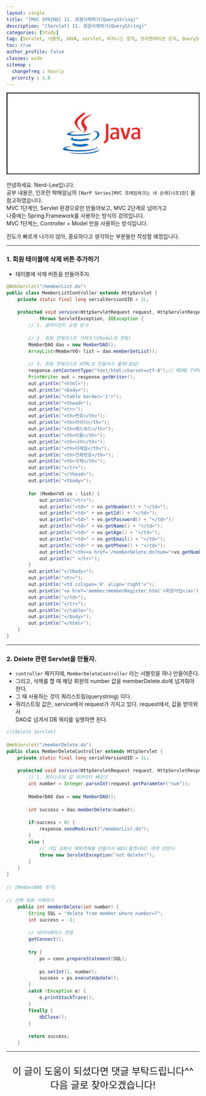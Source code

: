 ```yaml
---
layout: single
title: "[MVC SPRING] 11. 회원삭제하기(QueryString)"
description: "[Servlet] 11. 회원삭제하기(QueryString)"
categories: [Study]
tag: [Servlet, 서블릿, JAVA, servlet, 비지니스 로직, 프리젠테이션 로직, QueryString, 회원삭제하기]
toc: true
author_profile: false
classes: wide
sitemap :
  changefreq : hourly
  priority : 1.0
---
```


![](/assets/img/etc/java.jpg)

안녕하세요. Nerd-Lee입니다.<br>
공부 내용은, 인프런 박매일님의
`[NarP Series]MVC 프레임워크는 내 손에[나프1탄]` 을 참고하였습니다.<br>
MVC 1단계인, Servlet 환경으로만 만들어보고, MVC 2단계로 넘어가고<br>
나중에는 Spring Framework를 사용하는 방식의 강의입니다.<br>
MVC 1단계는, Controller + Model 만을 사용하는 방식입니다.

진도가 빠르게 나가지 않아, 중요하다고 생각하는 부분들만 작성할 예정입니다.

---

### 1. 회원 테이블에 삭제 버튼 추가하기

- 테이블에 삭제 버튼을 만들어주자.

```java
@WebServlet("/memberList.do")
public class MemberListController extends HttpServlet {
	private static final long serialVersionUID = 1L;

	protected void service(HttpServletRequest request, HttpServletResponse response)
			throws ServletException, IOException {
		// 1. 클라이언트 요청 받기
		
		// 2. 회원 전체리스트 가져오기(Model과 연동)
		MemberDAO dao = new MemberDAO();
		ArrayList<MemberVO> list = dao.memberGetList();

		// 3. 회원 전체리스트 HTML로 만들어서 출력(응답)
		response.setContentType("text/html;charset=utf-8");// MIME TYPE
		PrintWriter out = response.getWriter();
		out.println("<html>");
		out.println("<body>");
		out.println("<table border='1'>");
		out.println("<thead>");
		out.println("<tr>");
		out.println("<th>번호</th>");
		out.println("<th>아이디</th>");
		out.println("<th>패스워드</th>");
		out.println("<th>이름</th>");
		out.println("<th>나이</th>");
		out.println("<th>이메일</th>");
		out.println("<th>전화번호</th>");
		out.println("<th>삭제</th>");
		out.println("</tr>");
		out.println("</thead>");
		out.println("<tbody>");

		for (MemberVO vo : list) {
			out.println("<tr>");
			out.println("<td>" + vo.getNumber() + "</td>");
			out.println("<td>" + vo.getId() + "</td>");
			out.println("<td>" + vo.getPassword() + "</td>");
			out.println("<td>" + vo.getName() + "</td>");
			out.println("<td>" + vo.getAge() + "</td>");
			out.println("<td>" + vo.getEmail() + "</td>");
			out.println("<td>" + vo.getPhone() + "</td>");
			out.println("<th><a href='/memberDelete.do?num="+vo.getNumber()+"'>삭제</a></th>");
			out.println(" </tr>");
		}
		out.println("</tbody>");
		out.println("<tr>");
		out.println("<td colspan='8' align='right'>");
		out.println("<a href='member/memberRegister.html'>회원가입</a>");
		out.println("</td>");
		out.println("</tr>");
		out.println("</table>");
		out.println("</body>");
		out.println("</html>");
	}
}
```

---

### 2. Delete 관련 Servlet을 만들자.

- `controller` 패키지에, `MemberDeleteController` 라는 서블릿을 하나 만들어준다.
- 그리고, 삭제를 할 때 해당 회원의 number 값을 memberDelete.do에 넘겨줘야 한다.
- 그 때 사용하는 것이 쿼리스트링(querystring) 이다.
- 쿼리스트링 값은, service에서 request가 가지고 있다. request에서, 값을 받아와서<br>
DAO로 넘겨서 DB 쿼리를 실행하면 된다.

```java
//[delete Servlet]

@WebServlet("/memberDelete.do")
public class MemberDeleteController extends HttpServlet {
	private static final long serialVersionUID = 1L;

	protected void service(HttpServletRequest request, HttpServletResponse response) throws ServletException, IOException {
		// 1. 쿼리스트링 값 파라미터 빼오기
		int number = Integer.parseInt(request.getParameter("num"));
		
		MemberDAO dao = new MemberDAO();
		
		int success = dao.memberDelete(number);
		
		if(success > 0) {
			response.sendRedirect("/memberList.do");
		}
		else {
			// 가입 실패시 예외객체를 만들어서 WAS(톰캣서버) 에게 던진다.
			throw new ServletException("not delete!");
		}
	}
}

// [MemberDAO 추가]

// 선택 회원 삭제하기
	public int memberDelete(int number) {
		String SQL = "delete from member where number=?";
		int success = -1;
		
		// 데이터베이스 연결
		getConnect();
		
		try {
			ps = conn.prepareStatement(SQL);
			
			ps.setInt(1, number);
			success = ps.executeUpdate();
		}
		catch (Exception e) {
			e.printStackTrace();
		}
		finally {
			dbClose();
		}
		
		return success;
	}
```

---

<br>

<div style="font-size:25px; text-align:center">
이 글이 도움이 되셨다면 댓글 부탁드립니다^^<br>
다음 글로 찾아오겠습니다!

</div>
